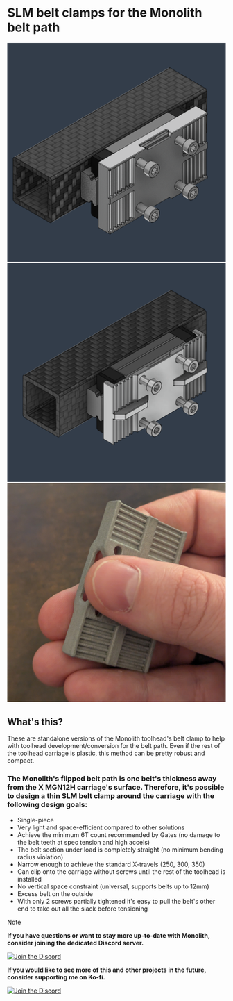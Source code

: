 # SLM belt clamps for the Monolith belt path

![1](Images/type_1.png)
![2](Images/type_2.png)
![3](Images/hands_on.jpg)

## What's this?

These are standalone versions of the Monolith toolhead's belt clamp to help with toolhead development/conversion for the belt path. Even if the rest of the toolhead carriage is plastic, this method can be pretty robust and compact.


### The Monolith's flipped belt path is one belt's thickness away from the X MGN12H carriage's surface. Therefore, it's possible to design a thin SLM belt clamp around the carriage with the following design goals:
- Single-piece
- Very light and space-efficient compared to other solutions
- Achieve the minimum 6T count recommended by Gates (no damage to the belt teeth at spec tension and high accels)
- The belt section under load is completely straight (no minimum bending radius violation)
- Narrow enough to achieve the standard X-travels (250, 300, 350)
- Can clip onto the carriage without screws until the rest of the toolhead is installed
- No vertical space constraint (universal, supports belts up to 12mm)
- Excess belt on the outside
- With only 2 screws partially tightened it's easy to pull the belt's other end to take out all the slack before tensioning

> [!NOTE]
> **If you have questions or want to stay more up-to-date with Monolith, consider joining the dedicated Discord server.**
>
> [![Join the Discord](https://discord.com/api/guilds/1227971059764953230/widget.png?style=banner3)](https://discord.gg/JanBKxAzDz)
>
> **If you would like to see more of this and other projects in the future, consider supporting me on Ko-fi.**
>
> [![Join the Discord](https://github.com/CloakedWayne/Monolith_Gantry_V2-VT/blob/main/Images/kofi_short_button_white.png)](https://ko-fi.com/cloakedwayne)
